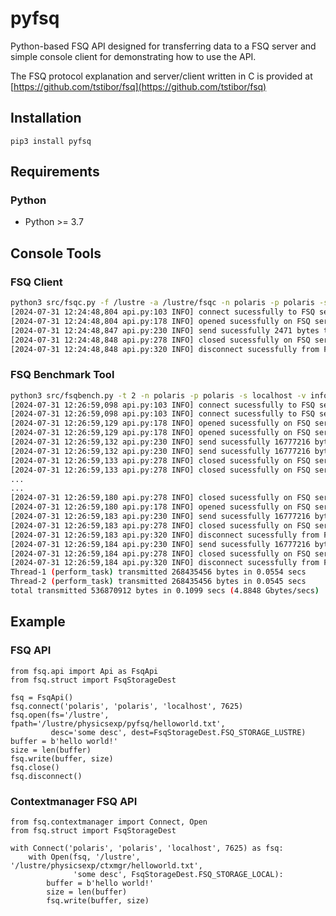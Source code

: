 # pyfsq
Python-based FSQ API designed for transferring data to a FSQ server and
simple console client for demonstrating how to use the API.

The FSQ protocol explanation and server/client written in C is provided at [https://github.com/tstibor/fsq](https://github.com/tstibor/fsq)

## Installation
```pip3 install pyfsq```

## Requirements
### Python
* Python >= 3.7

## Console Tools
### FSQ Client
```bash
python3 src/fsqc.py -f /lustre -a /lustre/fsqc -n polaris -p polaris -s localhost -v info src/fsqc.py
[2024-07-31 12:24:48,804 api.py:103 INFO] connect sucessfully to FSQ server localhost:7625
[2024-07-31 12:24:48,804 api.py:178 INFO] opened sucessfully on FSQ server file /lustre/fsqc/src/fsqc.py
[2024-07-31 12:24:48,847 api.py:230 INFO] send sucessfully 2471 bytes to file /lustre/fsqc/src/fsqc.py on FSQ server
[2024-07-31 12:24:48,848 api.py:278 INFO] closed sucessfully on FSQ server file /lustre/fsqc/src/fsqc.py
[2024-07-31 12:24:48,848 api.py:320 INFO] disconnect sucessfully from FSQ server localhost
```
### FSQ Benchmark Tool
```bash
python3 src/fsqbench.py -t 2 -n polaris -p polaris -s localhost -v info
[2024-07-31 12:26:59,098 api.py:103 INFO] connect sucessfully to FSQ server localhost:7625
[2024-07-31 12:26:59,098 api.py:103 INFO] connect sucessfully to FSQ server localhost:7625
[2024-07-31 12:26:59,129 api.py:178 INFO] opened sucessfully on FSQ server file /lustre/fsqbench/PN18OzXV5mccV3Wl5Gm0VQz7vO6YheH1
[2024-07-31 12:26:59,129 api.py:178 INFO] opened sucessfully on FSQ server file /lustre/fsqbench/O83IhaSELK6uzPs8cvLW2rmkMiL3K4MQ
[2024-07-31 12:26:59,132 api.py:230 INFO] send sucessfully 16777216 bytes to file /lustre/fsqbench/PN18OzXV5mccV3Wl5Gm0VQz7vO6YheH1 on FSQ server
[2024-07-31 12:26:59,132 api.py:230 INFO] send sucessfully 16777216 bytes to file /lustre/fsqbench/O83IhaSELK6uzPs8cvLW2rmkMiL3K4MQ on FSQ server
[2024-07-31 12:26:59,133 api.py:278 INFO] closed sucessfully on FSQ server file /lustre/fsqbench/PN18OzXV5mccV3Wl5Gm0VQz7vO6YheH1
[2024-07-31 12:26:59,133 api.py:278 INFO] closed sucessfully on FSQ server file /lustre/fsqbench/O83IhaSELK6uzPs8cvLW2rmkMiL3K4MQ
...
...
[2024-07-31 12:26:59,180 api.py:278 INFO] closed sucessfully on FSQ server file /lustre/fsqbench/545Vutrtr8T9TQiv8GbMAE9ujBMltcrB
[2024-07-31 12:26:59,180 api.py:178 INFO] opened sucessfully on FSQ server file /lustre/fsqbench/RUnZKHB2zuAkbbqrFXjgrlCDsEzqajfj
[2024-07-31 12:26:59,183 api.py:230 INFO] send sucessfully 16777216 bytes to file /lustre/fsqbench/YuaSxx3ifs3yBWaki0DbLDhXHKNLudVP on FSQ server
[2024-07-31 12:26:59,183 api.py:278 INFO] closed sucessfully on FSQ server file /lustre/fsqbench/YuaSxx3ifs3yBWaki0DbLDhXHKNLudVP
[2024-07-31 12:26:59,183 api.py:320 INFO] disconnect sucessfully from FSQ server localhost
[2024-07-31 12:26:59,184 api.py:230 INFO] send sucessfully 16777216 bytes to file /lustre/fsqbench/RUnZKHB2zuAkbbqrFXjgrlCDsEzqajfj on FSQ server
[2024-07-31 12:26:59,184 api.py:278 INFO] closed sucessfully on FSQ server file /lustre/fsqbench/RUnZKHB2zuAkbbqrFXjgrlCDsEzqajfj
[2024-07-31 12:26:59,184 api.py:320 INFO] disconnect sucessfully from FSQ server localhost
Thread-1 (perform_task) transmitted 268435456 bytes in 0.0554 secs
Thread-2 (perform_task) transmitted 268435456 bytes in 0.0545 secs
total transmitted 536870912 bytes in 0.1099 secs (4.8848 Gbytes/secs)
```

## Example
### FSQ API
```
from fsq.api import Api as FsqApi
from fsq.struct import FsqStorageDest

fsq = FsqApi()
fsq.connect('polaris', 'polaris', 'localhost', 7625)
fsq.open(fs='/lustre', fpath='/lustre/physicsexp/pyfsq/helloworld.txt',
         desc='some desc', dest=FsqStorageDest.FSQ_STORAGE_LUSTRE)
buffer = b'hello world!'
size = len(buffer)
fsq.write(buffer, size)
fsq.close()
fsq.disconnect()
```

### Contextmanager FSQ API
```
from fsq.contextmanager import Connect, Open
from fsq.struct import FsqStorageDest

with Connect('polaris', 'polaris', 'localhost', 7625) as fsq:
    with Open(fsq, '/lustre', '/lustre/physicsexp/ctxmgr/helloworld.txt',
              'some desc', FsqStorageDest.FSQ_STORAGE_LOCAL):
        buffer = b'hello world!'
        size = len(buffer)
        fsq.write(buffer, size)
```

